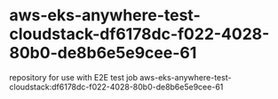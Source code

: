 # aws-eks-anywhere-test-cloudstack-df6178dc-f022-4028-80b0-de8b6e5e9cee-61
repository for use with E2E test job aws-eks-anywhere-test-cloudstack:df6178dc-f022-4028-80b0-de8b6e5e9cee-61
